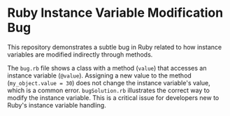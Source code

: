 # Ruby Instance Variable Modification Bug

This repository demonstrates a subtle bug in Ruby related to how instance variables are modified indirectly through methods.

The `bug.rb` file shows a class with a method (`value`) that accesses an instance variable (`@value`). Assigning a new value to the method (`my_object.value = 30`) does not change the instance variable's value, which is a common error. `bugSolution.rb` illustrates the correct way to modify the instance variable.  This is a critical issue for developers new to Ruby's instance variable handling.
